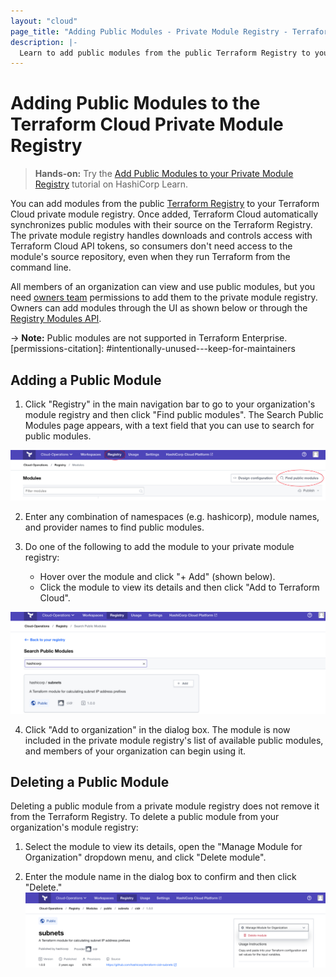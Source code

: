 ```yaml
---
layout: "cloud"
page_title: "Adding Public Modules - Private Module Registry - Terraform Cloud and Terraform Enterprise"
description: |-
  Learn to add public modules from the public Terraform Registry to your organization's private module registry.  
---
```


[vcs]: ../vcs/index.html

# Adding Public Modules to the Terraform Cloud Private Module Registry

> **Hands-on:** Try the [Add Public Modules to your Private Module Registry](https://learn.hashicorp.com/tutorials/terraform/module-private-registry-add?in=terraform/modules&utm_source=WEBSITE&utm_medium=WEB_IO&utm_offer=ARTICLE_PAGE&utm_content=DOCS) tutorial on HashiCorp Learn.

You can add modules from the public [Terraform Registry](/docs/registry/index.html) to your Terraform Cloud private module registry. Once added, Terraform Cloud automatically synchronizes public modules with their source on the Terraform Registry. The private module registry handles downloads and controls access with Terraform Cloud API tokens, so consumers don't need access to the module's source repository, even when they run Terraform from the command line.

All members of an organization can view and use public modules, but you need [owners team](/docs/cloud/users-teams-organizations/permissions.html#organization-owners) permissions to add them to the private module registry. Owners can add modules through the UI as shown below or through the [Registry Modules API](../api/modules.html#create-a-module-with-no-vcs-connection-).

-> **Note:** Public modules are not supported in Terraform Enterprise.
[permissions-citation]: #intentionally-unused---keep-for-maintainers

## Adding a Public Module

1. Click "Registry" in the main navigation bar to go to your organization's module registry and then click "Find public modules". The Search Public Modules page appears, with a text field that you can use to search for public modules.

![Terraform Cloud screenshot: the "registry" button and the "find public modules" button](./images/add-find-button.png)

2. Enter any combination of namespaces (e.g. hashicorp), module names, and provider names to find public modules.


3. Do one of the following to add the module to your private module registry:
     - Hover over the module and click "+ Add" (shown below). 
     - Click the module to view its details and then click "Add to Terraform Cloud".

![Terraform Cloud screenshot: the "+ Add" button](./images/add-add-button.png)

4. Click "Add to organization" in the dialog box. The module is now included in the private module registry's list of available public modules, and members of your organization can begin using it.
## Deleting a Public Module

Deleting a public module from a private module registry does not remove it from the Terraform Registry. To delete a public module from your organization's module registry:

1. Select the module to view its details, open the "Manage Module for Organization" dropdown menu, and click  "Delete module".

2. Enter the module name in the dialog box to confirm and then click "Delete."
     ![Terraform Cloud screenshot: the delete module button](./images/add-delete-module-button.png)
